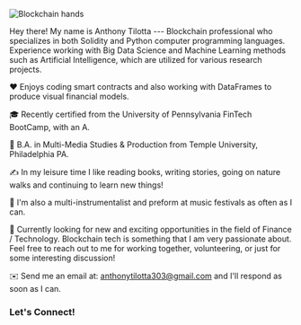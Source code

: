 ![Blockchain hands](https://user-images.githubusercontent.com/83500098/137349296-81ee6ec1-972d-4a59-b3e1-9c962537e198.jpg)

Hey there! 
My name is Anthony Tilotta --- Blockchain professional who specializes in both Solidity and Python computer programming languages. Experience working with Big Data Science and Machine Learning methods such as Artificial Intelligence, which are utilized for various research projects.

❤️ Enjoys coding smart contracts and also working with DataFrames to produce visual financial models.  

🎓 Recently certified from the University of Pennsylvania FinTech BootCamp, with an A.

🌱 B.A. in Multi-Media Studies & Production from Temple University, Philadelphia PA.

✍️ In my leisure time I like reading books, writing stories, going on nature walks and continuing to learn new things!

🎵 I'm also a multi-instrumentalist and preform at music festivals as often as I can.

💬 Currently looking for new and exciting opportunities in the field of Finance / Technology. Blockchain tech is something that I am very passionate about.
Feel free to reach out to me for working together, volunteering, or just for some interesting discussion! 

✉️ Send me an email at: anthonytilotta303@gmail.com and I'll respond as soon as I can.

### Let's Connect!
